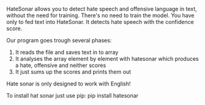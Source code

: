 HateSonar allows you to detect hate speech and offensive language in text, without the need for training. There's no need to train the model. You have only to fed text into HateSonar. It detects hate speech with the confidence score.

Our program goes trough several phases:
1. It reads the file and saves text in to array
2. It analyses the array element by element with hatesonar which produces a hate, offensive and neither scores
3. It just sums up the scores and prints them out

Hate sonar is only designed to work with English!

To install hat sonar just use pip:
pip install hatesonar
